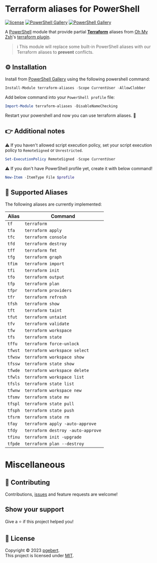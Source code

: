 # Terraform aliases for PowerShell
[![license](https://img.shields.io/github/license/gluons/powershell-git-aliases.svg?style=flat-square)](./LICENSE)
[![PowerShell Gallery](https://img.shields.io/powershellgallery/v/terraform-aliases.svg?style=flat-square)](https://www.powershellgallery.com/packages/terraform-aliases/)
[![PowerShell Gallery](https://img.shields.io/powershellgallery/dt/terraform-aliases.svg?style=flat-square)](https://www.powershellgallery.com/packages/terraform-aliases/)

A [PowerShell](https://microsoft.com/powershell) module that provide partial **[Terraform](https://www.terraform.io/)** aliases from [Oh My Zsh](https://github.com/robbyrussell/oh-my-zsh)'s [terraform plugin](https://github.com/ohmyzsh/ohmyzsh/tree/master/plugins/terraform).

> ℹ️ This module will replace some built-in PowerShell aliases with our Terraform aliases to **prevent** conflicts.

## ⚙️ Installation

Install from [PowerShell Gallery](https://www.powershellgallery.com/packages/terraform-aliases/) using the following powershell command:

```powershell
Install-Module terraform-aliases -Scope CurrentUser -AllowClobber
```

Add below command into your `PowerShell profile` file:

```powershell
Import-Module terraform-aliases -DisableNameChecking
```

Restart your powershell and now you can use terraform aliases. 🚀

## 👉 Additional notes


⚠️ If you haven't allowed script execution policy, set your script execution policy to `RemoteSigned` or `Unrestricted`.

```powershell
Set-ExecutionPolicy RemoteSigned -Scope CurrentUser
```

⚠️ If you don't have PowerShell profile yet, create it with below command!

```powershell
New-Item -ItemType File $profile
```

## 🚀 Supported Aliases

The following aliases are currently implemented:

| Alias   | Command                           |
|---------|-----------------------------------|
| `tf`    | `terraform`                       |
| `tfa`   | `terraform apply`                 |
| `tfc`   | `terraform console`               |
| `tfd`   | `terraform destroy`               |
| `tff`   | `terraform fmt`                   |
| `tfg`   | `terraform graph`                 |
| `tfim`  | `terraform import`                |
| `tfi`   | `terraform init`                  |
| `tfo`   | `terraform output`                |
| `tfp`   | `terraform plan`                  |
| `tfpr`  | `terraform providers`             |
| `tfr`   | `terraform refresh`               |
| `tfsh`  | `terraform show`                  |
| `tft`   | `terraform taint`                 |
| `tfut`  | `terraform untaint`               |
| `tfv`   | `terraform validate`              |
| `tfw`   | `terraform workspace`             |
| `tfs`   | `terraform state`                 |
| `tffu`  | `terraform force-unlock`          |
| `tfwst` | `terraform workspace select`      |
| `tfwsw` | `terraform workspace show`        |
| `tfssw` | `terraform state show`            |
| `tfwde` | `terraform workspace delete`      |
| `tfwls` | `terraform workspace list`        |
| `tfsls` | `terraform state list`            |
| `tfwnw` | `terraform workspace new`         |
| `tfsmv` | `terraform state mv`              |
| `tfspl` | `terraform state pull`            |
| `tfsph` | `terraform state push`            |
| `tfsrm` | `terraform state rm`              |
| `tfay`  | `terraform apply -auto-approve`   |
| `tfdy`  | `terraform destroy -auto-approve` |
| `tfinu` | `terraform init -upgrade`         |
| `tfpde` | `terraform plan --destroy`        |

# Miscellaneous

## 🤝 Contributing

Contributions, [issues](https://github.com/pgebert/bcs-cli/issues) and feature requests are welcome!

## Show your support

Give a ⭐️ if this project helped you!

## 📝 License

Copyright © 2023 [pgebert](https://github.com/pgebert).  
This project is licensed under [MIT](https://github.com/pgebert/powershell-terraform-aliases/blob/main/LICENSE).
